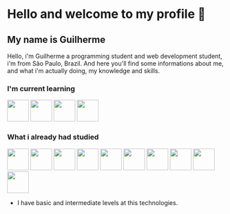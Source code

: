 # Hello and welcome to my profile 👋

## My name is Guilherme

Hello, i'm Guilherme a programming student and web development student, i'm from São Paulo, Brazil. And here you'll find some informations about me, and what i'm actually doing, my knowledge and skills.

### I'm current learning

<img height="50px" width="50px" padding="20px" src="https://cdn.jsdelivr.net/gh/devicons/devicon/icons/c/c-original.svg"/> <img  height="50px" width="50px" padding="20px" src="https://cdn.jsdelivr.net/gh/devicons/devicon/icons/bash/bash-original.svg"/> <img height="50px" width="50px" padding="20px" src="https://cdn.jsdelivr.net/gh/devicons/devicon/icons/javascript/javascript-plain.svg"/> <img height="50px" width="50px" padding="20px" src="https://cdn.jsdelivr.net/gh/devicons/devicon/icons/python/python-original.svg" />

### What i already had studied

<img height="50px" width="50px" padding="20px" src="https://cdn.jsdelivr.net/gh/devicons/devicon/icons/css3/css3-original-wordmark.svg"/> <img height="50px" width="50px" padding="20px" src="https://cdn.jsdelivr.net/gh/devicons/devicon/icons/html5/html5-original-wordmark.svg"/> <img height="50px" width="50px" padding="20px" color="blue" src="https://cdn.jsdelivr.net/gh/devicons/devicon/icons/wordpress/wordpress-plain.svg"/> <img height="50px" width="50px" padding="20px" src="https://cdn.jsdelivr.net/gh/devicons/devicon/icons/mysql/mysql-original.svg"/> <img height="50px" width="50px" padding="20px" src="https://cdn.jsdelivr.net/gh/devicons/devicon/icons/git/git-original.svg"/> <img height="50px" width="50px" padding="20px" src="https://cdn.jsdelivr.net/gh/devicons/devicon/icons/linux/linux-original.svg" /> <img height="50px" width="50px" padding="20px" src="https://cdn.jsdelivr.net/gh/devicons/devicon/icons/php/php-plain.svg"/> <img height="50px" width="50px" padding="20px" src="https://cdn.jsdelivr.net/gh/devicons/devicon/icons/xd/xd-plain.svg"/> <img height="50px" width="50px" padding="20px" src="https://cdn.jsdelivr.net/gh/devicons/devicon/icons/vscode/vscode-original.svg"/> <img height="50px" width="50px" padding="20px" src="https://cdn.jsdelivr.net/gh/devicons/devicon/icons/windows8/windows8-original.svg"/>

- I have basic and intermediate levels at this technologies.
